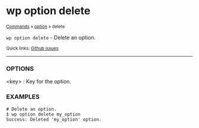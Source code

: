 # wp option delete

<small>[Commands](/commands/) &raquo; [option](/commands/option/) &raquo; delete</small>

`wp option delete` - Delete an option.

<small>Quick links: <a href="https://github.com/wp-cli/wp-cli/issues?q=is%3Aopen+label%3Acommand%3Aoption-delete+sort%3Aupdated-desc">Github issues</a></small>

<hr />

### OPTIONS

&lt;key&gt;
: Key for the option.

### EXAMPLES

    # Delete an option.
    $ wp option delete my_option
    Success: Deleted 'my_option' option.



